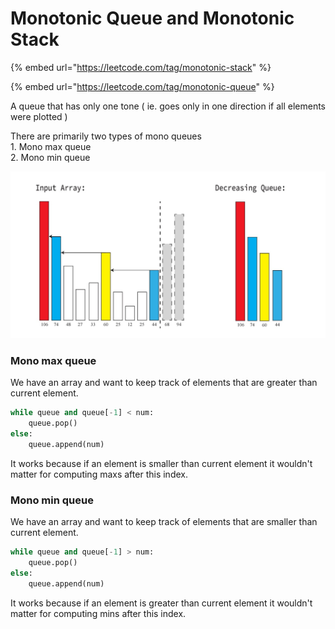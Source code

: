 # Monotonic Queue and Monotonic Stack

{% embed url="https://leetcode.com/tag/monotonic-stack" %}

{% embed url="https://leetcode.com/tag/monotonic-queue" %}

A queue that has only one tone ( ie. goes only in one direction if all elements were plotted )

There are primarily two types of mono queues\
1\. Mono max queue\
2\. Mono min queue

![](<../../.gitbook/assets/image (2).png>)

### Mono max queue

We have an array and want to keep track of elements that are greater than current element.

```python
while queue and queue[-1] < num:
    queue.pop()
else:
    queue.append(num)
```

It works because if an element is smaller than current element it wouldn't matter for computing maxs after this index.

### Mono min queue

We have an array and want to keep track of elements that are smaller than current element.

```python
while queue and queue[-1] > num:
    queue.pop()
else:
    queue.append(num)
```

It works because if an element is greater than current element it wouldn't matter for computing mins after this index.
